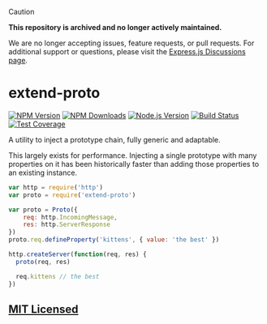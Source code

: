 > [!CAUTION]
> **This repository is archived and no longer actively maintained.**
>
> We are no longer accepting issues, feature requests, or pull requests.
> For additional support or questions, please visit the [Express.js Discussions page](https://github.com/expressjs/express/discussions).



# extend-proto

[![NPM Version][npm-image]][npm-url]
[![NPM Downloads][downloads-image]][downloads-url]
[![Node.js Version][node-version-image]][node-version-url]
[![Build Status][travis-image]][travis-url]
[![Test Coverage][coveralls-image]][coveralls-url]

A utility to inject a prototype chain, fully generic and adaptable.

This largely exists for performance. Injecting a single prototype with many properties on it has been historically faster than adding those properties to an existing instance.

```js
var http = require('http')
var proto = require('extend-proto')

var proto = Proto({
    req: http.IncomingMessage,
    res: http.ServerResponse
})
proto.req.defineProperty('kittens', { value: 'the best' })

http.createServer(function(req, res) {
  proto(req, res)

  req.kittens // the best
})

```


## [MIT Licensed](LICENSE)

[npm-image]: https://img.shields.io/npm/v/extend-proto.svg?style=flat
[npm-url]: https://npmjs.org/package/extend-proto
[node-version-image]: https://img.shields.io/node/v/extend-proto.svg?style=flat
[node-version-url]: http://nodejs.org/download/
[travis-image]: https://img.shields.io/travis/pillarjs/extend-proto.svg?style=flat
[travis-url]: https://travis-ci.org/pillarjs/extend-proto
[coveralls-image]: https://img.shields.io/coveralls/pillarjs/extend-proto.svg?style=flat
[coveralls-url]: https://coveralls.io/r/pillarjs/extend-proto?branch=master
[downloads-image]: https://img.shields.io/npm/dm/extend-proto.svg?style=flat
[downloads-url]: https://npmjs.org/package/extend-proto
